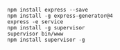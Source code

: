     npm install express --save
    npm install -g express-generator@4
    express -e service
    npm install -g supervisor
    supervisor bin/www
    npm install supervisor -g
